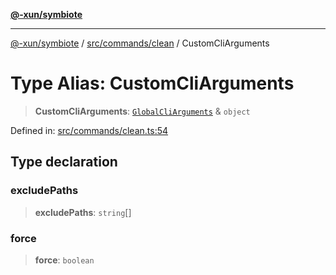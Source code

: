 [**@-xun/symbiote**](../../../../README.md)

***

[@-xun/symbiote](../../../../README.md) / [src/commands/clean](../README.md) / CustomCliArguments

# Type Alias: CustomCliArguments

> **CustomCliArguments**: [`GlobalCliArguments`](../../../configure/type-aliases/GlobalCliArguments.md) & `object`

Defined in: [src/commands/clean.ts:54](https://github.com/Xunnamius/symbiote/blob/6997faa5359efb83c247c1b6e5dcf27da55db104/src/commands/clean.ts#L54)

## Type declaration

### excludePaths

> **excludePaths**: `string`[]

### force

> **force**: `boolean`
